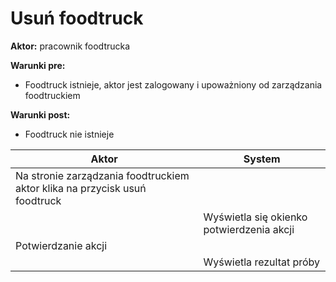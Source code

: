 # Usuń foodtruck

**Aktor:** pracownik foodtrucka

**Warunki pre:**

* Foodtruck istnieje, aktor jest zalogowany i upoważniony od zarządzania foodtruckiem

**Warunki post:**

* Foodtruck nie istnieje

Aktor | System
---|---
Na stronie zarządzania foodtruckiem aktor klika na przycisk usuń foodtruck | 
||Wyświetla się okienko potwierdzenia akcji
Potwierdzanie akcji|
||Wyświetla rezultat próby